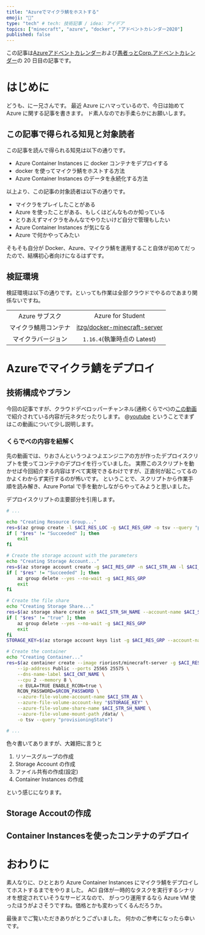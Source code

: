 ```yaml
---
title: "Azureでマイクラ鯖をホストする"
emoji: "🐳"
type: "tech" # tech: 技術記事 / idea: アイデア
topics: ["minecraft", "azure", "docker", "アドベントカレンダー2020"]
published: false
---
```


この記事は[Azureアドベントカレンダー]()および[愚者っとCorp.アドベントカレンダー]()の 20 日目の記事です。

# はじめに

どうも、にー兄さんです。
最近 Azure にハマっているので、今日は始めて Azure に関する記事を書きます。
ド素人なのでお手柔らかにお願いします。

## この記事で得られる知見と対象読者

この記事を読んで得られる知見は以下の通りです。

- Azure Container Instances に docker コンテナをデプロイする
- docker を使ってマイクラ鯖をホストする方法
- Azure Container Instances のデータを永続化する方法

以上より、この記事の対象読者は以下の通りです。

- マイクラをプレイしたことがある
- Azure を使ったことがある、もしくはどんなものか知っている
- とりあえずマイクラをみんなでやりたいけど自分で管理もしたい
- Azure Container Instances が気になる
- Azure で何かやってみたい

そもそも自分が Docker、Azure、マイクラ鯖を運用すること自体が初めてだったので、結構初心者向けになるはずです。

## 検証環境

検証環境は以下の通りです。といっても作業は全部クラウドでやるのであまり関係ないですね。

|||
|:--:|:--:|
|Azure サブスク|Azure for Student|
|マイクラ鯖用コンテナ|[itzg/docker-minecraft-server](https://github.com/itzg/docker-minecraft-server)|
|マイクラバージョン|`1.16.4`(執筆時点の Latest)|

# Azureでマイクラ鯖をデプロイ

## 技術構成やプラン

今回の記事ですが、クラウドデベロッパーチャンネル(通称くらでべ)の[この動画](https://www.youtube.com/watch?v=-D9kfLLCZys)で紹介されている内容が元ネタだったりします。
@[youtube](-D9kfLLCZys)
ということでまずはこの動画について少し説明します。

### くらでべの内容を紐解く

先の動画では、りおさんというつよつよエンジニアの方が作ったデプロイスクリプトを使ってコンテナのデプロイを行っていました。
実際このスクリプトを動かせば今回紹介する内容はすべて実現できるわけですが、正直何が起こってるのかよくわからず実行するのが怖いです。
ということで、スクリプトから作業手順を読み解き、Azure Portal で手を動かしながらやってみようと思いました。

デプロイスクリプトの主要部分を引用します。

```sh
# ...

echo "Creating Resource Group..."
res=$(az group create -l $ACI_RES_LOC -g $ACI_RES_GRP -o tsv --query "properties.provisioningState")
if [ "$res" != "Succeeded" ]; then
	exit
fi

# Create the storage account with the parameters
echo "Creating Storage Account..."
res=$(az storage account create -g $ACI_RES_GRP -n $ACI_STR_AN -l $ACI_RES_LOC --sku Premium_LRS --kind FileStorage -o tsv --query "provisioningState")
if [ "$res" != "Succeeded" ]; then
	az group delete --yes --no-wait -g $ACI_RES_GRP
	exit
fi

# Create the file share
echo "Creating Storage Share..."
res=$(az storage share create -n $ACI_STR_SH_NAME --account-name $ACI_STR_AN -o tsv --query "created")
if [ "$res" != "true" ]; then
	az group delete --yes --no-wait -g $ACI_RES_GRP
	exit
fi
STORAGE_KEY=$(az storage account keys list -g $ACI_RES_GRP --account-name $ACI_STR_AN --query "[0].value" -o tsv)

# Create the container
echo "Creating Container..."
res=$(az container create --image rioriost/minecraft-server -g $ACI_RES_GRP -n $ACI_CNT_NAME \
	--ip-address Public --ports 25565 25575 \
	--dns-name-label $ACI_CNT_NAME \
	--cpu 2 --memory 8 \
	-e EULA=TRUE ENABLE_RCON=true \
	RCON_PASSWORD=$RCON_PASSWORD \
	--azure-file-volume-account-name $ACI_STR_AN \
	--azure-file-volume-account-key "$STORAGE_KEY" \
	--azure-file-volume-share-name $ACI_STR_SH_NAME \
	--azure-file-volume-mount-path /data/ \
	-o tsv --query "provisioningState")

# ...
```

色々書いてありますが、大雑把に言うと

1. リソースグループの作成
2. Storage Account の作成
3. ファイル共有の作成(設定)
4. Container Instances の作成

という感じになります。


## Storage Accoutの作成

## Container Instancesを使ったコンテナのデプロイ

# おわりに

素人なりに、ひととおり Azure Container Instances にマイクラ鯖をデプロイしてホストするまでをやりました。
ACI 自体が一時的なタスクを実行するシナリオを想定されていそうなサービスなので、
がっつり運用するなら Azure VM 使ったほうがよさそうですね。価格とかも変わってくるんだろうか。

最後までご覧いただきありがとうございました。
何かのご参考になったら幸いです。
